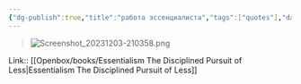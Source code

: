 ```yaml
---
{"dg-publish":true,"title":"работа эссенциалиста","tags":["quotes"],"date":"2023-12-03T21:04:06+03:00","modified_at":"2023-12-13T10:46:46+03:00","alias":"работа эссенциалиста","dg-path":"/quotes/202312032104.md","permalink":"/quotes/202312032104/","dgPassFrontmatter":true}
---
```



> ![Screenshot_20231203-210358.png](/openbox/assets/img/Screenshot_20231203-210358.png)

Link:: [[Openbox/books/Essentialism The Disciplined Pursuit of Less\|Essentialism The Disciplined Pursuit of Less]]
